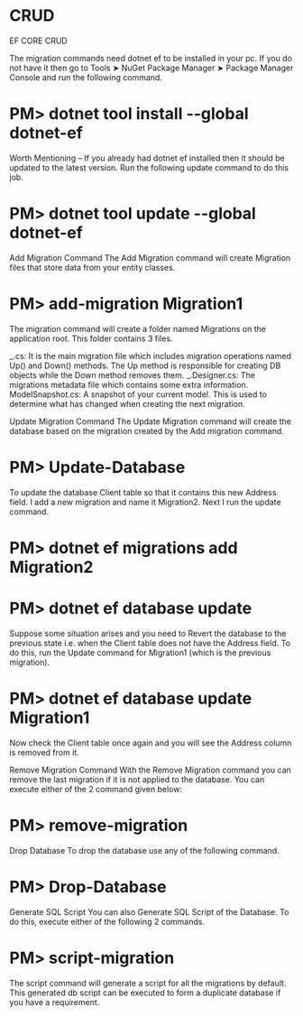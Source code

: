# CRUD
EF CORE CRUD

The migration commands need dotnet ef to be installed in your pc. If you do not have it then go to Tools ➤ NuGet Package Manager ➤ Package Manager Console and run the following command.
# PM> dotnet tool install --global dotnet-ef

Worth Mentioning – If you already had dotnet ef installed then it should be updated to the latest version. Run the following update command to do this job.
# PM> dotnet tool update --global dotnet-ef

Add Migration Command
The Add Migration command will create Migration files that store data from your entity classes.
# PM> add-migration Migration1


The migration command will create a folder named Migrations on the application root. This folder contains 3 files.

_.cs: It is the main migration file which includes migration operations named Up() and Down() methods. The Up method is responsible for creating DB objects while the Down method removes them.
_.Designer.cs: The migrations metadata file which contains some extra information.
ModelSnapshot.cs: A snapshot of your current model. This is used to determine what has changed when creating the next migration.


Update Migration Command
The Update Migration command will create the database based on the migration created by the Add migration command.
# PM> Update-Database


To update the database Client table so that it contains this new Address field. I add a new migration and name it Migration2. Next I run the update command.
# PM> dotnet ef migrations add Migration2
# PM> dotnet ef database update


Suppose some situation arises and you need to Revert the database to the previous state i.e. when the Client table does not have the Address field.
To do this, run the Update command for Migration1 (which is the previous migration).
# PM> dotnet ef database update Migration1
Now check the Client table once again and you will see the Address column is removed from it.


Remove Migration Command
With the Remove Migration command you can remove the last migration if it is not applied to the database.
You can execute either of the 2 command given below:
# PM> remove-migration

Drop Database
To drop the database use any of the following command.
# PM> Drop-Database

Generate SQL Script
You can also Generate SQL Script of the Database. To do this, execute either of the following 2 commands.
# PM> script-migration
The script command will generate a script for all the migrations by default. This generated db script can be executed to form a duplicate database if you have a requirement.

